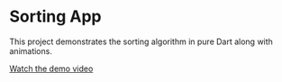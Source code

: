 # Sorting App

This project demonstrates the sorting algorithm in pure Dart along with animations.

[Watch the demo video](assets/sortwiz.mp4)